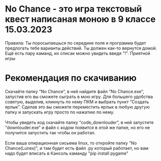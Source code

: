 
# No Chance - это игра текстовый квест написаная моною в 9 классе 15.03.2023

Правила:
Ты поросыпаешься по середине поля и программа будет предлогать тебе варианты действий. Ты должен как-то вернутся домой.
Ещё есть пару каманд, их списак можно увидеть введя "!". 
Приятной игры
# Рекомендация по скачиванию
Скачайте папку “No Chance”, в ней найдите файл “No Chance.exe”, запустив его вы сможете сыграть в мою игру. Для большего удобства советую, выделив, кликнуть по нему ПКМ и выбрать пункт “Создать ярлык”. Сделав это вы сможете переместить ярлык в любую другую папку и запускать игру просто по нажатию по нему.\
\
Чтобы увидеть код скачайте папку “code_downlouder”, в ней запустите “downlouder.exe” и файл с кодом появится в этой же  папке, но его не получится запустить так чтобы он работал.\
\
Если ваша опирационная сисьема linux, то откройте папку "No Chance(Lunex)", и там будет есть файл .py который работает, но вам надо будет вписать в Кансоль каманду "pip install pygame"
